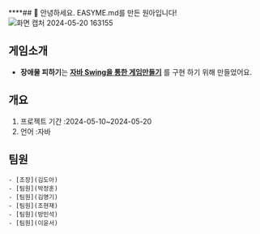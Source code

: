 ****## 🙌 안녕하세요. EASYME.md를 만든 원아입니다!
![화면 캡처 2024-05-20 163155](https://github.com/bbangEor/miniProject/assets/146004308/4046468d-3a9c-4479-a044-52198c131cfd)

## 게임소개   
- **장애물 피하기**는 **<u>자바 Swing을 통한 게임만들기</u>** 를 구현 하기 위해 만들었어요.   
  
  

## 개요   
1. 프로젝트 기간 :2024-05-10~2024-05-20
2. 언어 :자바

## 팀원


    - [조장](김도아)   
    - [팀원](박정훈)   
    - [팀원](김명기)   
    - [팀원](조현재)      
    - [팀원](방민석)   
    - [팀원](이윤서)   


